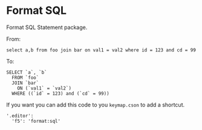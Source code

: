 # Format SQL

Format SQL Statement package.

From:

    select a,b from foo join bar on val1 = val2 where id = 123 and cd = 99

To:

    SELECT `a`, `b`
      FROM `foo`
      JOIN `bar`
        ON (`val1` = `val2`)
      WHERE ((`id` = 123) and (`cd` = 99))

If you want you can add this code to you `keymap.cson` to add a shortcut.

    '.editor':
      'f5': 'format:sql'
